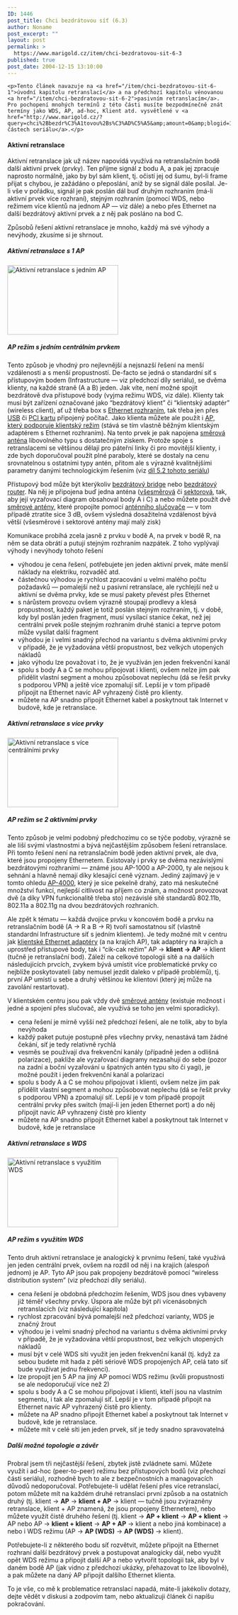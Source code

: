 ```yaml
---
ID: 1446
post_title: Chci bezdrátovou síť (6.3)
author: Noname
post_excerpt: ""
layout: post
permalink: >
  https://www.marigold.cz/item/chci-bezdratovou-sit-6-3
published: true
post_date: 2004-12-15 13:10:00
---
```

	<p>Tento článek navazuje na <a href="/item/chci-bezdratovou-sit-6-1">úvodní kapitolu retranslací</a> a na předchozí kapitolu věnovanou <a href="/item/chci-bezdratovou-sit-6-2">pasivním retranslacím</a>. Pro pochopení mnohých termínů z této části musíte bezpodmínečně znát termíny jako WDS, AP, ad-hoc, Klient atd. vysvětlené v <a href="http://www.marigold.cz/?query=chci%2Bbezdr%C3%A1tovou%2Bs%C3%AD%C5%A5&amp;amount=0&amp;blogid=1">předchozích částech seriálu</a>.</p>
<h4>Aktivní retranslace</h4>
<p>Aktivní retranslace jak už název napovídá využívá na retranslačním bodě další aktivní prvek (prvky). Ten přijme signál z bodu A, a pak jej zpracuje naprosto normálně, jako by byl sám klient, tj. očistí jej od šumu, byl-li frame přijat s chybou, je zažádáno o přeposlání, aniž by se signál dále posílal. Je-li vše v pořádku, signál je pak poslán dál buď druhým rozhraním (má-li aktivní prvek více rozhraní), stejným rozhraním (pomocí WDS, nebo režimem více klientů na jednom AP — viz dále) a nebo přes Ethernet na další bezdrátový aktivní prvek a z něj pak posláno na bod C.</p><p>Způsobů řešení aktivní retranslace je mnoho, každý má své výhody a nevýhody, zkusíme si je shrnout.</p><div class="rightbox">
<h5>Aktivní retranslace s 1 AP</h5>
<img src="/wp-content/uploads/cache/20041215-activretr1.gif" alt="Aktivní retranslace s jedním AP" width="250" height="157" /></div>
<h5>AP režim s jedním centrálním prvkem</h5>
<p>Tento způsob je vhodný pro nejlevnější a nejsnazší řešení na menší vzdálenosti a s menší propustností. De-facto se jedná o standardní síť s přístupovým bodem (Infrastructure — viz předchozí díly seriálu), se dvěma klienty, na každé straně (A a B) jeden. Jak víte, není možné spojit bezdrátově dva přístupové body (vyjma režimu WDS, viz dále). Klienty tak musí být zařízení označované jako &#8220;bezdrátový klient&#8221; či &#8220;klientský adaptér&#8221; (wireless client), ať už třeba box s <a href="http://www.wifishop.cz/inshop/scripts/set.asp?Level=79">Ethernet rozhraním</a>, tak třeba jen přes <a href="http://www.wifishop.cz/inshop/scripts/set.asp?Level=78">USB</a> či <a href="http://www.wifishop.cz/inshop/scripts/set.asp?Level=76">PCI kartu</a> připojený počítač. Jako klienta můžete ale použít i <a href="http://www.wifishop.cz/inshop/scripts/set.asp?Level=63">AP, který podporuje klientský režim</a> (stává se tím vlastně běžným klientským adaptérem s Ethernet rozhraním). Na tento prvek je pak napojena <a href="http://www.wifishop.cz/inshop/scripts/set.asp?Level=81">směrová anténa</a> libovolného typu s dostatečným ziskem. Protože spoje s retranslacemi se většinou dělají pro páteřní linky či pro movitější klienty, i zde bych doporučoval použít plné paraboly, které se dostaly na cenu srovnatelnou s ostatními typy antén, přitom ale s výrazně kvalitnějšími parametry danými technologickým řešením (viz <a href="/item/chci-bezdratovou-sit-5-2">díl 5.2 tohoto seriálu</a>)</p>
<!--more-->	<p>Přístupový bod může být kterýkoliv <a href="http://www.wifishop.cz/inshop/scripts/set.asp?Level=63">bezdrátový bridge</a> nebo <a href="http://www.wifishop.cz/inshop/scripts/set.asp?Level=64">bezdrátový router</a>. Na něj je připojena buď jedna anténa (<a href="http://www.wifishop.cz/inshop/scripts/set.asp?Level=82">všesměrová</a> či <a href="http://www.wifishop.cz/inshop/scripts/set.asp?Level=83">sektorová</a>, tak, aby její vyzařovací diagram obsahoval body A i C) a nebo můžete použít dvě <a href="http://www.wifishop.cz/inshop/scripts/set.asp?Level=81">směrové antény</a>, které propojíte pomocí <a href="http://www.wifishop.cz/inshop/scripts/detail.asp?itemId=20346&amp;level=86">anténního slučovače</a> — v tom případě ztratíte sice 3 dB, ovšem výsledná dosažitelná vzdálenost bývá větší (všesměrové i sektorové antény mají malý zisk)</p><p>Komunikace probíhá zcela jasně z prvku v bodě A, na prvek v bodě R, na něm se data obrátí a putují stejným rozhraním nazpátek. Z toho vyplývají výhody i nevýhody tohoto řešení</p>
<ul>
<li>výhodou je cena řešení, potřebujete jen jeden aktivní prvek, máte menší náklady na elektriku, rozvaděč atd. </li>
	<li>částečnou výhodou je rychlost zpracování u velmi malého počtu požadavků — pomalejší než u pasivní retranslace, ale rychlejší než u aktivní se dvěma prvky, kde se musí pakety převést přes Ethernet </li>
	<li>s nárůstem provozu ovšem výrazně stoupají prodlevy a klesá propustnost, každý paket je totiž poslán stejným rozhraním, tj. v době, kdy byl poslán jeden fragment, musí vysílací stanice čekat, než jej centrální prvek pošle stejným rozhraním druhé stanici a teprve potom může vysílat další fragment </li>
	<li>výhodou je i velmi snadný přechod na variantu s dvěma aktivními prvky v případě, že je vyžadována větší propustnost, bez velkých utopených nákladů </li>
	<li>jako výhodu lze považovat i to, že je využíván jen jeden frekvenční kanál </li>
	<li>spolu s body A a C se mohou připojovat i klienti, ovšem nelze jim pak přidělit vlastní segment a mohou způsobovat neplechu (dá se řešit prvky s podporou VPN) a ještě více zpomalují síť. Lepší je v tom případě připojit na Ethernet navíc AP vyhrazený čistě pro klienty. </li>
	<li>můžete na AP snadno připojit Ethernet kabel a poskytnout tak Internet v budově, kde je retranslace. </li>
</ul>
<div class="rightbox">
<h5>Aktivní retranslace s více prvky</h5>
<img src="/wp-content/uploads/cache/20041215-activretr2.gif" alt="Aktivní retranslace s více centrálními prvky" width="250" height="157" /></div>
<h5>AP režim se 2 aktivními prvky</h5>
<p>Tento způsob je velmi podobný předchozímu co se týče podoby, výrazně se ale liší svými vlastnostmi a bývá nejčastějším způsobem řešení retranslace. Při tomto řešení není na retranslačním bodě jeden aktivní prvek, ale dva, které jsou propojeny Ethernetem. Existovaly i prvky se dvěma nezávislými bezdrátovými rozhraními — známé jsou AP-1000 a AP-2000, ty ale nejsou k sehnání a hlavně nemají díky klesající ceně význam. Jediný zajímavý je v tomto ohledu <a href="http://www.wifishop.cz/inshop/scripts/detail.asp?itemId=21082&amp;level=63">AP-4000</a>, který je sice pekelně drahý, zato má neskutečné množství funkcí, nejlepší citlivost na příjem co znám, a možnost provozovat dvě (a díky VPN funkcionalitě třeba sto) nezávislé sítě standardů 802.11b, 802.11a a 802.11g na dvou bezdrátových rozhraních.</p><p>Ale zpět k tématu — každá dvojice prvku v koncovém bodě a prvku na retranslačním bodě (A → R a B → R) tvoří samostatnou síť (vlastně standardní Infrastructure síť s jedním klientem). Je tedy možné mít v centru jak <a href="http://www.wifishop.cz/inshop/scripts/set.asp?Level=79">klientské Ethernet adaptéry</a> (a na krajích AP), tak adaptéry na krajích a uprostřed přístupové body, tak i &#8220;cik-cak režim&#8221; AP → <b>klient → AP</b> → klient (tučně je retranslační bod). Záleží na celkové topologii sítě a na dalších následujících prvcích, zvykem bývá umístit více problematické prvky co nejblíže poskytovateli (aby nemusel jezdit daleko v případě problémů), tj. první AP umístí u sebe a druhý většinou ke klientovi (který jej může na zavolání restartovat).</p><p>V klientském centru jsou pak vždy dvě <a href="http://www.wifishop.cz/inshop/scripts/set.asp?Level=81">směrové antény</a> (existuje možnost i jedné a spojení přes slučovač, ale využívá se toho jen velmi sporadicky).</p>
<ul>
<li>cena řešení je mírně vyšší než předchozí řešení, ale ne tolik, aby to byla nevýhoda </li>
	<li>každý paket putuje postupně přes všechny prvky, nenastává tam žádné čekání, síť je tedy relativně rychlá </li>
	<li>vesměs se používají dva frekvenční kanály (případně jeden a odlišná polarizace), pakliže ale vyzařovací diagramy nezasahují do sebe (pozor na zadní a boční vyzařování u špatných antén typu síto či yagi), je možné použít i jeden frekvenční kanál a polarizaci </li>
	<li>spolu s body A a C se mohou připojovat i klienti, ovšem nelze jim pak přidělit vlastní segment a mohou způsobovat neplechu (dá se řešit prvky s podporou VPN) a zpomalují síť. Lepší je v tom případě propojit centrální prvky přes switch (mají-li jen jeden Ethernet port) a do něj připojit navíc AP vyhrazený čistě pro klienty </li>
	<li>můžete na AP snadno připojit Ethernet kabel a poskytnout tak Internet v budově, kde je retranslace </li>
</ul>
<div class="rightbox">
<h5>Aktivní retranslace s WDS</h5>
<img src="/wp-content/uploads/cache/20041215-activretr3.gif" alt="Aktivní retranslace s využitím WDS" width="250" height="157" /></div>
<h5>AP režim s využitím WDS</h5>
<p>Tento druh aktivní retranslace je analogický k prvnímu řešení, také využívá jen jeden centrální prvek, ovšem na rozdíl od něj i na krajích (alespoň jednom) je AP. Tyto AP jsou pak propojeny bezdrátově pomocí &#8220;wireless distribution system&#8221; (viz předchozí díly seriálu).</p>
<ul>
<li>cena řešení je obdobná předchozím řešením, WDS jsou dnes vybaveny již téměř všechny prvky. Úspora ale může být při vícenásobných retranslacích (viz následující kapitola) </li>
	<li>rychlost zpracování bývá pomalejší než předchozí varianty, WDS je značný žrout </li>
	<li>výhodou je i velmi snadný přechod na variantu s dvěma aktivními prvky v případě, že je vyžadována větší propustnost, bez velkých utopených nákladů </li>
	<li>musí být v celé WDS síti využit jen jeden frekvenční kanál (tj. když za sebou budete mít hada z pěti sériově WDS propojených AP, celá tato síť bude využívat jednu frekvenci). </li>
	<li>lze propojit jen 5 AP na jiný AP pomocí WDS režimu (kvůli propustnosti se ale nedoporučují více než 2) </li>
	<li>spolu s body A a C se mohou připojovat i klienti, kteří jsou na vlastním segmentu, i tak ale zpomalují síť. Lepší je v tom případě připojit na Ethernet navíc AP vyhrazený čistě pro klienty. </li>
	<li>můžete na AP snadno připojit Ethernet kabel a poskytnout tak Internet v budově, kde je retranslace. </li>
	<li>můžete mít v celé síti jen jeden prvek, síť je tedy snadno spravovatelná </li>
</ul>
	<h5>Další možné topologie a závěr</h5>
<p>Probral jsem tři nejčastější řešení, zbytek jistě zvládnete sami. Můžete využít i ad-hoc (peer-to-peer) režimu bez přístupových bodů (viz přechozí části seriálu), rozhodně bych to ale z bezpečnostních a managovacích důvodů nedoporučoval. Potřebujete-li udělat řešení přes více retranslací, potom můžete mít na každém druhé retranslaci první způsob a na ostatních druhý (tj. klient → <b>AP</b> → <b>klient + AP</b> → klient — tučně jsou zvýrazněny retranslace, klient + AP znamená, že jsou propojeny Ethernetem), nebo můžete využít čistě druhého řešení (tj. klient → <b>AP + klient</b> → <b>AP + klient</b> → AP nebo AP → <b>klient + klient</b> → <b>AP + AP</b> → klient a nebo jiná kombinace) a nebo i WDS režimu (AP → <b>AP (WDS)</b> → <b>AP (WDS)</b> → klient).</p><p>Potřebujete-li z některého bodu síť rozvětvit, můžete připojit na Ethernet rozhraní další bezdrátový prvek a postupovat analogicky dál, nebo využít opět WDS režimu a připojit další AP a nebo vytvořit topologii tak, aby byl v daném bodě AP (jak vidno z předchozí ukázky, přehazovat to lze libovolně), a pak můžete na daný AP připojit dalšího Ethernet klienta.</p><p>To je vše, co mě k problematice retranslací napadá, máte-li jakékoliv dotazy, dejte vědět v diskusi a zodpovím tam, nebo aktualizuji článek či napíšu pokračování.</p>